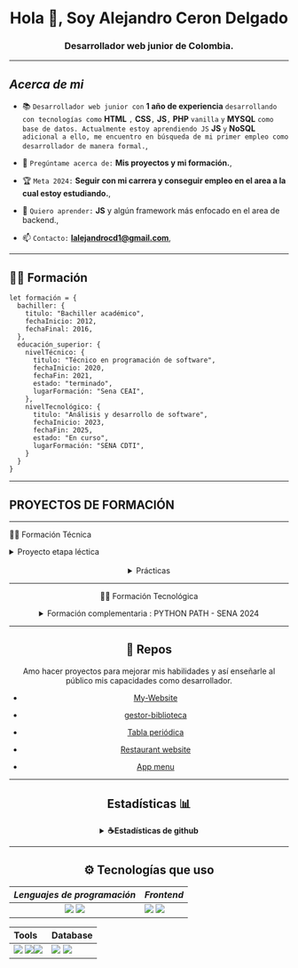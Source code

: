 <h1 align="center">Hola 👋, Soy Alejandro Ceron Delgado</h1>
<h3 align="center">Desarrollador web junior de Colombia.</h3>

---

## *Acerca de mi*

- 📚 `Desarrollador web junior con` **1 año de experiencia** `desarrollando con tecnologías como` **HTML** `,` **CSS**`,` **JS**`,` **PHP** `vanilla` `y` **MYSQL** `como base de datos. Actualmente estoy aprendiendo JS` **JS** `y` **NoSQL** `adicional a ello, me encuentro en búsqueda de mi primer empleo como desarrollador de manera formal.`,

- 💬 `Pregúntame acerca de:` **Mis proyectos y mi formación.**,

- 🏆 `Meta 2024:` **Seguir con mi carrera y conseguir empleo en el area a la cual estoy estudiando.**,

- 🏫 `Quiero aprender:` **JS** y algún framework más enfocado en el area de backend.,

- 📫 `Contacto:` **<lalejandrocd1@gmail.com>**,

---

## 👨‍🎓 Formación
<!-- --- -->

```JS
let formación = {
  bachiller: {
    titulo: "Bachiller académico",
    fechaInicio: 2012,
    fechaFinal: 2016,
  },
  educación_superior: {
    nivelTécnico: {
      titulo: "Técnico en programación de software",
      fechaInicio: 2020,
      fechaFin: 2021,
      estado: "terminado",
      lugarFormación: "Sena CEAI",
    },
    nivelTecnológico: {
      titulo: "Análisis y desarrollo de software",
      fechaInicio: 2023,
      fechaFin: 2025,
      estado: "En curso",
      lugarFormación: "SENA CDTI",
    }
  }
}
```

---

## PROYECTOS DE FORMACIÓN

---

👨‍🎓 Formación Técnica

<details>
<summary> Proyecto etapa léctica </summary>

[![Readme Card](https://github-readme-stats.vercel.app/api/pin/?username=lAlejandrocd&repo=Aurora_TPS_P3_Proyecto_Final&show_icons=true&theme=transparent)](https://github.com/lAlejandrocd/Aurora_TPS_P3_Proyecto_Final.git)

</details>

<br>

<center>
<details>
<summary> Prácticas </summary>

[![Readme Card](https://github-readme-stats.vercel.app/api/pin/?username=lAlejandrocd&repo=gestor_biblioteca&show_icons=true&theme=transparent)](https://github.com/lAlejandrocd/gestor_biblioteca)

</details>

---

👨‍🎓 Formación Tecnológica

<details>
<summary> Formación complementaria : PYTHON PATH - SENA 2024 </summary>

<br>

[![Readme Card](https://github-readme-stats.vercel.app/api/pin/?username=alceronDelgado&repo=lector_placas&show_icons=true&theme=transparent)](https://github.com/alceronDelgado/lector_placas)

</details>

---

## 📂 Repos

Amo hacer proyectos para mejorar mis habilidades y así enseñarle al público mis capacidades como desarrollador.

- [My-Website](https://github.com/lAlejandrocd/portafolio.git)

- [gestor-biblioteca](https://github.com/lAlejandrocd/gestor_biblioteca.git)

- [Tabla periódica](https://github.com/lAlejandrocd/periodic-table)

- [Restaurant website](https://github.com/lAlejandrocd/restaurant-website)

- [App menu](https://github.com/lAlejandrocd/app-menu.git)

---

## Estadísticas 📊

<details>
<summary> <b> ☕Estadísticas de github</b></summary>
<br>
<p align="center">
<img height="180em" src="https://github-readme-stats.vercel.app/api/top-langs?username=lalejandrocd&show_icons=true&locale=en&layout=compact&theme=gotham" alt="lalejandrocd" />
&nbsp;<img height="180oem" src="https://github-readme-stats.vercel.app/api?username=lalejandrocd&show_icons=true&locale=en&theme=gotham&hide_border=false" alt="lalejandrocd" />
<img height="180oem" src="https://github-readme-streak-stats.herokuapp.com/?user=lalejandrocd&theme=gotham" alt="lalejandrocd" />
</p>

---

## Lenguajes más usados

[![Lector Placas](https://github-readme-stats.vercel.app/api/top-langs/?username=lAlejandrocd&layout=compact&theme=dark&locale=es)](https://github.com/lAlejandrocd)

</details>

---

## ⚙ Tecnologías que uso

|*Lenguajes de programación*|*Frontend*|
|:---:|---|
|<img src="https://img.shields.io/badge/JavaScript-323330?style=for-the-badge&logo=javascript&logoColor=F7DF1E"/>  <img src="https://img.shields.io/badge/PHP-777BB4?style=for-the-badge&logo=php&logoColor=white">|  <img src="https://img.shields.io/badge/HTML-E34F26?style=for-the-badge&logo=html5&logoColor=white"/> <img src="https://img.shields.io/badge/CSS-1572B6?style=for-the-badge&logo=css3&logoColor=white"/>

|Tools|Database|
|:---|:---|
|<img src="https://img.shields.io/badge/Markdown-000000?style=for-the-badge&logo=markdown&logoColor=white"> <img src="https://img.shields.io/badge/GitHub-100000?style=for-the-badge&logo=github&logoColor=white"><img src="https://img.shields.io/badge/Visual_Studio_Code-0078D4?style=for-the-badge&logo=visual%20studio%20code&logoColor=white">| <img src="https://img.shields.io/badge/MySQL-005C84?style=for-the-badge&logo=mysql&logoColor=white"> <img src="https://img.shields.io/badge/PostgreSQL-316192?style=for-the-badge&logo=postgresql&logoColor=white">|

